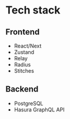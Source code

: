 # Tech stack
## Frontend
- React/Next
- Zustand
- Relay
- Radius
- Stitches

## Backend
- PostgreSQL
- Hasura GraphQL API